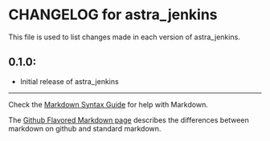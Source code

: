 # CHANGELOG for astra_jenkins

This file is used to list changes made in each version of astra_jenkins.

## 0.1.0:

* Initial release of astra_jenkins

- - - 
Check the [Markdown Syntax Guide](http://daringfireball.net/projects/markdown/syntax) for help with Markdown.

The [Github Flavored Markdown page](http://github.github.com/github-flavored-markdown/) describes the differences between markdown on github and standard markdown.
